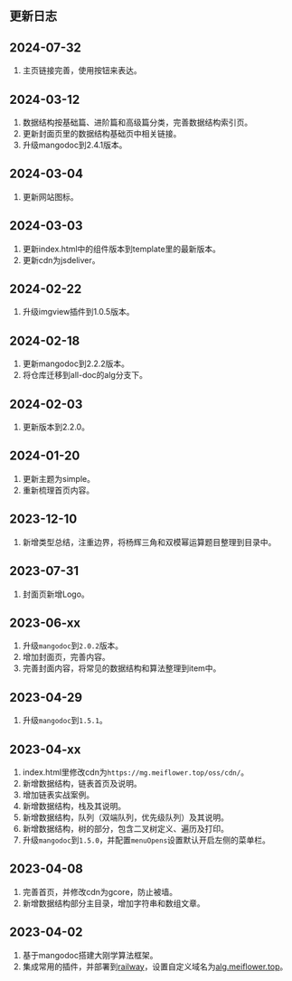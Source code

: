 ## 更新日志
## 2024-07-32
1. 主页链接完善，使用按钮来表达。

## 2024-03-12
1. 数据结构按基础篇、进阶篇和高级篇分类，完善数据结构索引页。
2. 更新封面页里的数据结构基础页中相关链接。
3. 升级mangodoc到2.4.1版本。

## 2024-03-04
1. 更新网站图标。

## 2024-03-03
1. 更新index.html中的组件版本到template里的最新版本。
2. 更新cdn为jsdeliver。

## 2024-02-22
1. 升级imgview插件到1.0.5版本。

## 2024-02-18
1. 更新mangodoc到2.2.2版本。
2. 将仓库迁移到all-doc的alg分支下。
## 2024-02-03
1. 更新版本到2.2.0。

## 2024-01-20
1. 更新主题为simple。
2. 重新梳理首页内容。

## 2023-12-10

1.  新增类型总结，注重边界，将杨辉三角和双模幂运算题目整理到目录中。

## 2023-07-31

1.  封面页新增Logo。

## 2023-06-xx

1.  升级`mangodoc`到`2.0.2`版本。
2.  增加封面页，完善内容。
3.  完善封面内容，将常见的数据结构和算法整理到item中。

## 2023-04-29

1.  升级`mangodoc`到`1.5.1`。

## 2023-04-xx

1.  index.html里修改cdn为`https://mg.meiflower.top/oss/cdn/`。
2.  新增数据结构，链表首页及说明。
3.  增加链表实战案例。
4.  新增数据结构，栈及其说明。
5.  新增数据结构，队列（双端队列，优先级队列）及其说明。
6.  新增数据结构，树的部分，包含二叉树定义、遍历及打印。
7.  升级`mangodoc`到`1.5.0`，并配置`menuOpens`设置默认开启左侧的菜单栏。

## 2023-04-08

1.  完善首页，并修改cdn为gcore，防止被墙。
2.  新增数据结构部分主目录，增加字符串和数组文章。

## 2023-04-02

1.  基于mangodoc搭建大刚学算法框架。
2.  集成常用的插件，并部署到[railway](https://railway.app/project/7655da15-e2e0-4334-aab8-44f7b3359402/service/a382a0c3-e53d-467e-8157-75af1446d267)，设置自定义域名为[alg.meiflower.top](alg.meiflower.top)。